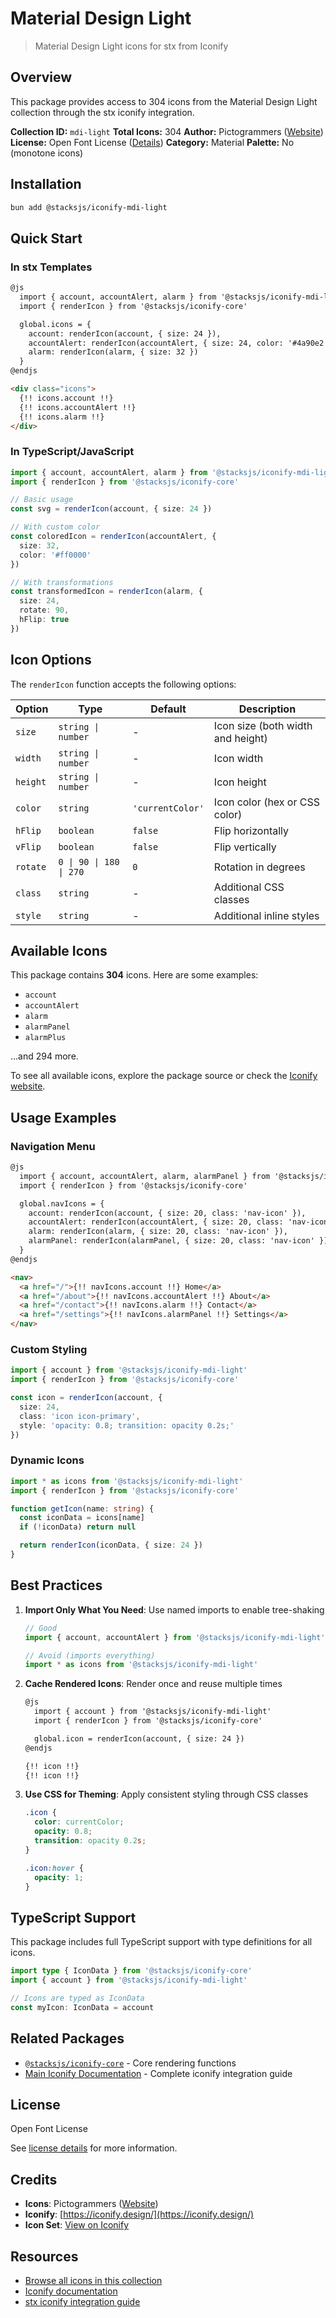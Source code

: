 # Material Design Light

> Material Design Light icons for stx from Iconify

## Overview

This package provides access to 304 icons from the Material Design Light collection through the stx iconify integration.

**Collection ID:** `mdi-light`
**Total Icons:** 304
**Author:** Pictogrammers ([Website](https://github.com/Templarian/MaterialDesignLight))
**License:** Open Font License ([Details](https://github.com/Templarian/MaterialDesignLight/blob/master/LICENSE.md))
**Category:** Material
**Palette:** No (monotone icons)

## Installation

```bash
bun add @stacksjs/iconify-mdi-light
```

## Quick Start

### In stx Templates

```html
@js
  import { account, accountAlert, alarm } from '@stacksjs/iconify-mdi-light'
  import { renderIcon } from '@stacksjs/iconify-core'

  global.icons = {
    account: renderIcon(account, { size: 24 }),
    accountAlert: renderIcon(accountAlert, { size: 24, color: '#4a90e2' }),
    alarm: renderIcon(alarm, { size: 32 })
  }
@endjs

<div class="icons">
  {!! icons.account !!}
  {!! icons.accountAlert !!}
  {!! icons.alarm !!}
</div>
```

### In TypeScript/JavaScript

```typescript
import { account, accountAlert, alarm } from '@stacksjs/iconify-mdi-light'
import { renderIcon } from '@stacksjs/iconify-core'

// Basic usage
const svg = renderIcon(account, { size: 24 })

// With custom color
const coloredIcon = renderIcon(accountAlert, {
  size: 32,
  color: '#ff0000'
})

// With transformations
const transformedIcon = renderIcon(alarm, {
  size: 24,
  rotate: 90,
  hFlip: true
})
```

## Icon Options

The `renderIcon` function accepts the following options:

| Option | Type | Default | Description |
|--------|------|---------|-------------|
| `size` | `string \| number` | - | Icon size (both width and height) |
| `width` | `string \| number` | - | Icon width |
| `height` | `string \| number` | - | Icon height |
| `color` | `string` | `'currentColor'` | Icon color (hex or CSS color) |
| `hFlip` | `boolean` | `false` | Flip horizontally |
| `vFlip` | `boolean` | `false` | Flip vertically |
| `rotate` | `0 \| 90 \| 180 \| 270` | `0` | Rotation in degrees |
| `class` | `string` | - | Additional CSS classes |
| `style` | `string` | - | Additional inline styles |

## Available Icons

This package contains **304** icons. Here are some examples:

- `account`
- `accountAlert`
- `alarm`
- `alarmPanel`
- `alarmPlus`

...and 294 more.

To see all available icons, explore the package source or check the [Iconify website](https://icon-sets.iconify.design/mdi-light/).

## Usage Examples

### Navigation Menu

```html
@js
  import { account, accountAlert, alarm, alarmPanel } from '@stacksjs/iconify-mdi-light'
  import { renderIcon } from '@stacksjs/iconify-core'

  global.navIcons = {
    account: renderIcon(account, { size: 20, class: 'nav-icon' }),
    accountAlert: renderIcon(accountAlert, { size: 20, class: 'nav-icon' }),
    alarm: renderIcon(alarm, { size: 20, class: 'nav-icon' }),
    alarmPanel: renderIcon(alarmPanel, { size: 20, class: 'nav-icon' })
  }
@endjs

<nav>
  <a href="/">{!! navIcons.account !!} Home</a>
  <a href="/about">{!! navIcons.accountAlert !!} About</a>
  <a href="/contact">{!! navIcons.alarm !!} Contact</a>
  <a href="/settings">{!! navIcons.alarmPanel !!} Settings</a>
</nav>
```

### Custom Styling

```typescript
import { account } from '@stacksjs/iconify-mdi-light'
import { renderIcon } from '@stacksjs/iconify-core'

const icon = renderIcon(account, {
  size: 24,
  class: 'icon icon-primary',
  style: 'opacity: 0.8; transition: opacity 0.2s;'
})
```

### Dynamic Icons

```typescript
import * as icons from '@stacksjs/iconify-mdi-light'
import { renderIcon } from '@stacksjs/iconify-core'

function getIcon(name: string) {
  const iconData = icons[name]
  if (!iconData) return null

  return renderIcon(iconData, { size: 24 })
}
```

## Best Practices

1. **Import Only What You Need**: Use named imports to enable tree-shaking
   ```typescript
   // Good
   import { account, accountAlert } from '@stacksjs/iconify-mdi-light'

   // Avoid (imports everything)
   import * as icons from '@stacksjs/iconify-mdi-light'
   ```

2. **Cache Rendered Icons**: Render once and reuse multiple times
   ```html
   @js
     import { account } from '@stacksjs/iconify-mdi-light'
     import { renderIcon } from '@stacksjs/iconify-core'

     global.icon = renderIcon(account, { size: 24 })
   @endjs

   {!! icon !!}
   {!! icon !!}
   ```

3. **Use CSS for Theming**: Apply consistent styling through CSS classes
   ```css
   .icon {
     color: currentColor;
     opacity: 0.8;
     transition: opacity 0.2s;
   }

   .icon:hover {
     opacity: 1;
   }
   ```

## TypeScript Support

This package includes full TypeScript support with type definitions for all icons.

```typescript
import type { IconData } from '@stacksjs/iconify-core'
import { account } from '@stacksjs/iconify-mdi-light'

// Icons are typed as IconData
const myIcon: IconData = account
```

## Related Packages

- [`@stacksjs/iconify-core`](../iconify-core) - Core rendering functions
- [Main Iconify Documentation](../../docs/iconify.md) - Complete iconify integration guide

## License

Open Font License

See [license details](https://github.com/Templarian/MaterialDesignLight/blob/master/LICENSE.md) for more information.

## Credits

- **Icons**: Pictogrammers ([Website](https://github.com/Templarian/MaterialDesignLight))
- **Iconify**: [https://iconify.design/](https://iconify.design/)
- **Icon Set**: [View on Iconify](https://icon-sets.iconify.design/mdi-light/)

## Resources

- [Browse all icons in this collection](https://icon-sets.iconify.design/mdi-light/)
- [Iconify documentation](https://iconify.design/docs/)
- [stx iconify integration guide](../../docs/iconify.md)
